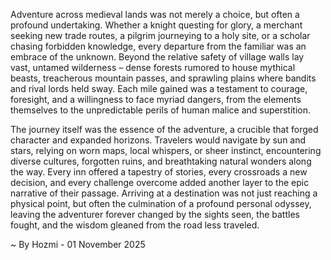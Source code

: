 
Adventure across medieval lands was not merely a choice, but often a profound undertaking. Whether a knight questing for glory, a merchant seeking new trade routes, a pilgrim journeying to a holy site, or a scholar chasing forbidden knowledge, every departure from the familiar was an embrace of the unknown. Beyond the relative safety of village walls lay vast, untamed wilderness – dense forests rumored to house mythical beasts, treacherous mountain passes, and sprawling plains where bandits and rival lords held sway. Each mile gained was a testament to courage, foresight, and a willingness to face myriad dangers, from the elements themselves to the unpredictable perils of human malice and superstition.

The journey itself was the essence of the adventure, a crucible that forged character and expanded horizons. Travelers would navigate by sun and stars, relying on worn maps, local whispers, or sheer instinct, encountering diverse cultures, forgotten ruins, and breathtaking natural wonders along the way. Every inn offered a tapestry of stories, every crossroads a new decision, and every challenge overcome added another layer to the epic narrative of their passage. Arriving at a destination was not just reaching a physical point, but often the culmination of a profound personal odyssey, leaving the adventurer forever changed by the sights seen, the battles fought, and the wisdom gleaned from the road less traveled.

~ By Hozmi - 01 November 2025
